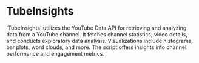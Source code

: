 # TubeInsights
'TubeInsights' utilizes the YouTube Data API for retrieving and analyzing data from a YouTube channel. It fetches channel statistics, video details, and conducts exploratory data analysis. Visualizations include histograms, bar plots, word clouds, and more. The script offers insights into channel performance and engagement metrics.
